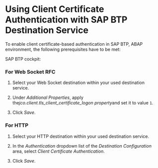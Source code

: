 <!-- loio6c4feeae9fa84269aed1140d1b2725d3 -->

# Using Client Certificate Authentication with SAP BTP Destination Service

To enable client certificate-based authentication in SAP BTP, ABAP environment, the following prerequisites have to be met:



SAP BTP cockpit:





### **For Web Socket RFC**

1.  Select your Web Socket destination within your used destination service.

2.  Under *Additional Properties*, apply the*jco.client.tls\_client\_certificate\_logon property*and set it to value `1`.

3.  Click *Save*.




### **For HTTP**

1.  Select your HTTP destination within your used destination service.

2.  In the *Authentication* dropdown list of the *Destination Configuration* area, select *Client Certificate Authentication*.

3.  Click *Save*.


